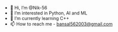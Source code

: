 - 👋 Hi, I’m @Nik-56
- 👀 I’m interested in Python, AI and ML
- 🌱 I’m currently learning C++
- 📫 How to reach me - bansal562003@gmail.com
